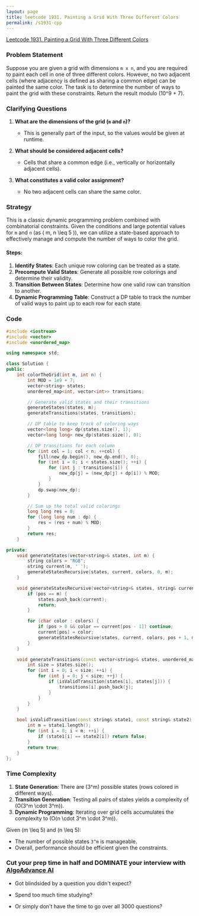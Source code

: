 ```yaml
---
layout: page
title: leetcode 1931. Painting a Grid With Three Different Colors
permalink: /s1931-cpp
---
```

[Leetcode 1931. Painting a Grid With Three Different Colors](https://algoadvance.github.io/algoadvance/l1931)
### Problem Statement

Suppose you are given a grid with dimensions `m x n`, and you are required to paint each cell in one of three different colors. However, no two adjacent cells (where adjacency is defined as sharing a common edge) can be painted the same color. The task is to determine the number of ways to paint the grid with these constraints. Return the result modulo \(10^9 + 7\).

### Clarifying Questions

1. **What are the dimensions of the grid (`m` and `n`)?**
   - This is generally part of the input, so the values would be given at runtime.
   
2. **What should be considered adjacent cells?**
   - Cells that share a common edge (i.e., vertically or horizontally adjacent cells).

3. **What constitutes a valid color assignment?**
   - No two adjacent cells can share the same color.

### Strategy

This is a classic dynamic programming problem combined with combinatorial constraints. Given the conditions and large potential values for `m` and `n` (as \( m, n \leq 5 \)), we can utilize a state-based approach to effectively manage and compute the number of ways to color the grid.

#### Steps:

1. **Identify States**: Each unique row coloring can be treated as a state.
2. **Precompute Valid States**: Generate all possible row colorings and determine their validity.
3. **Transition Between States**: Determine how one valid row can transition to another.
4. **Dynamic Programming Table**: Construct a DP table to track the number of valid ways to paint up to each row for each state.

### Code

```cpp
#include <iostream>
#include <vector>
#include <unordered_map>

using namespace std;

class Solution {
public:
    int colorTheGrid(int m, int n) {
        int MOD = 1e9 + 7;
        vector<string> states;
        unordered_map<int, vector<int>> transitions;

        // Generate valid states and their transitions
        generateStates(states, m);
        generateTransitions(states, transitions);

        // DP table to keep track of coloring ways
        vector<long long> dp(states.size(), 1);
        vector<long long> new_dp(states.size(), 0);

        // DP transitions for each column
        for (int col = 1; col < n; ++col) {
            fill(new_dp.begin(), new_dp.end(), 0);
            for (int i = 0; i < states.size(); ++i) {
                for (int j : transitions[i]) {
                    new_dp[j] = (new_dp[j] + dp[i]) % MOD;
                }
            }
            dp.swap(new_dp);
        }

        // Sum up the total valid colorings
        long long res = 0;
        for (long long num : dp) {
            res = (res + num) % MOD;
        }
        return res;
    }

private:
    void generateStates(vector<string>& states, int m) {
        string colors = "RGB";
        string current(m, ' ');
        generateStatesRecursive(states, current, colors, 0, m);
    }

    void generateStatesRecursive(vector<string>& states, string& current, const string& colors, int pos, int m) {
        if (pos == m) {
            states.push_back(current);
            return;
        }

        for (char color : colors) {
            if (pos > 0 && color == current[pos - 1]) continue;
            current[pos] = color;
            generateStatesRecursive(states, current, colors, pos + 1, m);
        }
    }

    void generateTransitions(const vector<string>& states, unordered_map<int, vector<int>>& transitions) {
        int size = states.size();
        for (int i = 0; i < size; ++i) {
            for (int j = 0; j < size; ++j) {
                if (isValidTransition(states[i], states[j])) {
                    transitions[i].push_back(j);
                }
            }
        }
    }

    bool isValidTransition(const string& state1, const string& state2) {
        int m = state1.length();
        for (int i = 0; i < m; ++i) {
            if (state1[i] == state2[i]) return false;
        }
        return true;
    }
};
```

### Time Complexity

1. **State Generation**: There are \(3^m\) possible states (rows colored in different ways).
2. **Transition Generation**: Testing all pairs of states yields a complexity of \(O(3^m \cdot 3^m)\).
3. **Dynamic Programming**: Iterating over grid cells accumulates the complexity to \(O(n \cdot 3^m \cdot 3^m)\).

Given \(m \leq 5\) and \(n \leq 5\):

- The number of possible states `3^m` is manageable.
- Overall, performance should be efficient given the constraints.


### Cut your prep time in half and DOMINATE your interview with [AlgoAdvance AI](https://algoAdvance.com)

- Got blindsided by a question you didn't expect?

- Spend too much time studying?

- Or simply don't have the time to go over all 3000 questions?

